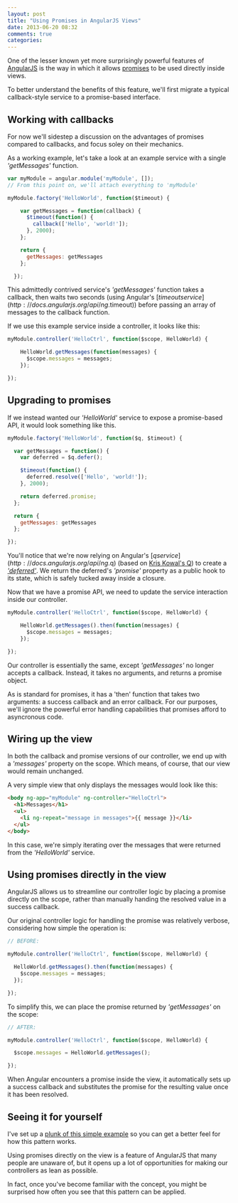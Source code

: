 ```yaml
---
layout: post
title: "Using Promises in AngularJS Views"
date: 2013-06-20 08:32
comments: true
categories: 
---
```


One of the lesser known yet more surprisingly powerful features of [AngularJS](http://angularjs.org/) is the way in which it allows [promises](http://wiki.commonjs.org/wiki/Promises/A) to be used directly inside views.

To better understand the benefits of this feature, we'll first migrate a typical callback-style service to a promise-based interface.

## Working with callbacks

For now we'll sidestep a discussion on the advantages of promises compared to callbacks, and focus soley on their mechanics.

As a working example, let's take a look at an example service with a single *'getMessages'* function.

```js
var myModule = angular.module('myModule', []);
// From this point on, we'll attach everything to 'myModule'

myModule.factory('HelloWorld', function($timeout) {

    var getMessages = function(callback) {
      $timeout(function() {
        callback(['Hello', 'world!']);
      }, 2000);
    };

    return {
      getMessages: getMessages
    };

  });
```

This admittedly contrived service's *'getMessages'* function takes a callback, then waits two seconds (using Angular's [$timeout service](http://docs.angularjs.org/api/ng.$timeout)) before passing an array of messages to the callback function.

If we use this example service inside a controller, it looks like this:

```js
myModule.controller('HelloCtrl', function($scope, HelloWorld) {

    HelloWorld.getMessages(function(messages) {
      $scope.messages = messages;
    });

});
```

## Upgrading to promises

If we instead wanted our *'HelloWorld'* service to expose a promise-based API, it would look something like this.

```js
myModule.factory('HelloWorld', function($q, $timeout) {

  var getMessages = function() {
    var deferred = $q.defer();

    $timeout(function() {
      deferred.resolve(['Hello', 'world!']);
    }, 2000);

    return deferred.promise;
  };

  return {
    getMessages: getMessages
  };

});
```

You'll notice that we're now relying on Angular's [$q service](http://docs.angularjs.org/api/ng.$q) (based on [Kris Kowal's Q](https://github.com/kriskowal/q)) to create a [*'deferred'*](https://github.com/kriskowal/q#using-deferreds). We return the deferred's *'promise'* property as a public hook to its state, which is safely tucked away inside a closure.

Now that we have a promise API, we need to update the service interaction inside our controller.

```js
myModule.controller('HelloCtrl', function($scope, HelloWorld) {

    HelloWorld.getMessages().then(function(messages) {
      $scope.messages = messages;
    });

});
```

Our controller is essentially the same, except *'getMessages'* no longer accepts a callback. Instead, it takes no arguments, and returns a promise object.

As is standard for promises, it has a 'then' function that takes two arguments: a success callback and an error callback. For our purposes, we'll ignore the powerful error handling capabilities that promises afford to asyncronous code.

## Wiring up the view

In both the callback and promise versions of our controller, we end up with a *'messages'* property on the scope. Which means, of course, that our view would remain unchanged.

A very simple view that only displays the messages would look like this:

```html
<body ng-app="myModule" ng-controller="HelloCtrl">
  <h1>Messages</h1>
  <ul>
    <li ng-repeat="message in messages">{{ message }}</li>
  </ul>
</body>
```

In this case, we're simply iterating over the messages that were returned from the *'HelloWorld'* service.

## Using promises directly in the view

AngularJS allows us to streamline our controller logic by placing a promise directly on the scope, rather than manually handing the resolved value in a success callback.

Our original controller logic for handling the promise was relatively verbose, considering how simple the operation is:

```js
// BEFORE:

myModule.controller('HelloCtrl', function($scope, HelloWorld) {

  HelloWorld.getMessages().then(function(messages) {
    $scope.messages = messages;
  });

});
```

To simplify this, we can place the promise returned by *'getMessages'* on the scope:

```js
// AFTER:

myModule.controller('HelloCtrl', function($scope, HelloWorld) {

  $scope.messages = HelloWorld.getMessages();

});
```

When Angular encounters a promise inside the view, it automatically sets up a success callback and substitutes the promise for the resulting value once it has been resolved.

## Seeing it for yourself

I've set up a [plunk of this simple example](http://plnkr.co/edit/QBAB0usWXc96TnxqKhuA) so you can get a better feel for how this pattern works.

Using promises directly on the view is a feature of AngularJS that many people are unaware of, but it opens up a lot of opportunities for making our controllers as lean as possible.

In fact, once you've become familiar with the concept, you might be surprised how often you see that this pattern can be applied.